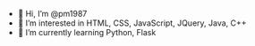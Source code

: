 - 👋 Hi, I’m @pm1987
- 👀 I’m interested in HTML, CSS, JavaScript, JQuery, Java, C++
- 🌱 I’m currently learning Python, Flask
<!---- 💞️ I’m looking to collaborate on ...
- 📫 How to reach me ...-->

<!---
pm1987/pm1987 is a ✨ special ✨ repository because its `README.md` (this file) appears on your GitHub profile.
You can click the Preview link to take a look at your changes.
--->
